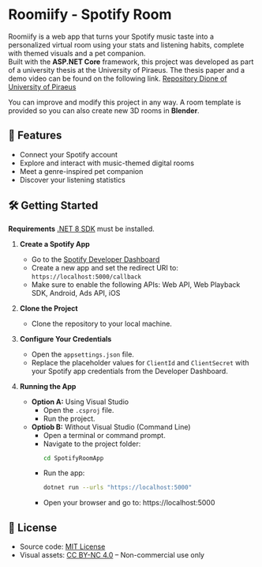 # Roomiify - Spotify Room

Roomiify is a web app that turns your Spotify music taste into a personalized virtual room using your stats and listening habits, complete with themed visuals and a pet companion.  
Built with the **ASP.NET Core** framework, this project was developed as part of a university thesis at the University of Piraeus. The thesis paper and a demo video can be found on the following link.
[Repository Dione of University of Piraeus](https://dione.lib.unipi.gr/xmlui/handle/unipi/17920)

You can improve and modify this project in any way. A room template is provided so you can also create new 3D rooms in **Blender**.


## 🚀 Features

- Connect your Spotify account
- Explore and interact with music-themed digital rooms
- Meet a genre-inspired pet companion
- Discover your listening statistics


## 🛠️ Getting Started

**Requirements**
[.NET 8 SDK](https://dotnet.microsoft.com/en-us/download/dotnet/8.0) must be installed.

1. **Create a Spotify App**  
   - Go to the [Spotify Developer Dashboard](https://developer.spotify.com/dashboard) 
   - Create a new app and set the redirect URI to: `https://localhost:5000/callback` 
   - Make sure to enable the following APIs: Web API, Web Playback SDK, Android, Ads API, iOS  

2. **Clone the Project**  
   - Clone the repository to your local machine.

3. **Configure Your Credentials**  
   - Open the `appsettings.json` file.
   - Replace the placeholder values for `ClientId` and `ClientSecret` with your Spotify app credentials from the Developer Dashboard.

4. **Running the App**  
   - **Option A:** Using Visual Studio
      - Open the `.csproj` file.
      - Run the project.
   - **Optiob B:** Without Visual Studio (Command Line)
      - Open a terminal or command prompt.
      - Navigate to the project folder:
        ```bash
        cd SpotifyRoomApp
      - Run the app:
        ```bash
        dotnet run --urls "https://localhost:5000"
      - Open your browser and go to: https://localhost:5000
        
   

## 📄 License

- Source code: [MIT License](LICENSE)  
- Visual assets: [CC BY-NC 4.0](ASSETS_LICENSE) – Non-commercial use only
